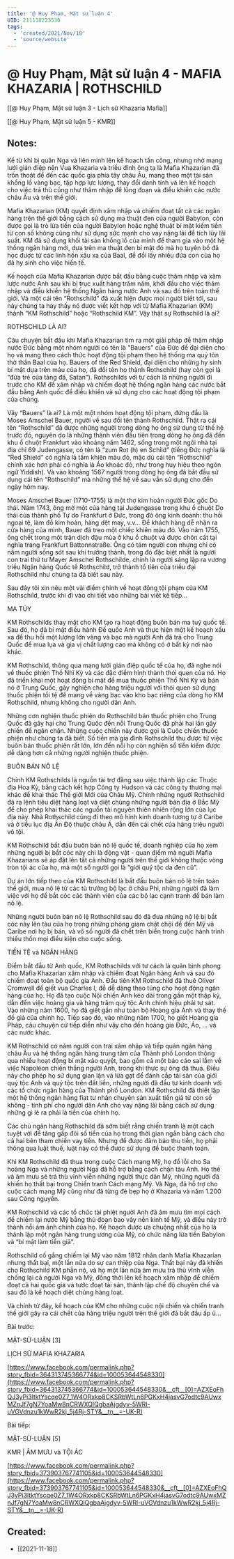 ```yaml
---
title: '@ Huy Phạm, Mật sử luận 4'
UID: 211118223536
tags:
  - 'created/2021/Nov/18'
  - 'source/website'
---
```

# @ Huy Phạm, Mật sử luận 4 - MAFIA KHAZARIA | ROTHSCHILD

[[@ Huy Phạm, Mật sử luận 3 - Lịch sử Khazaria Mafia]]

[[@ Huy Phạm, Mật sử luận 5 - KMR]]

## Notes:
Kể từ khi bị quân Nga và liên minh lên kế hoạch tấn công, nhưng nhờ mạng lưới gián điệp nên Vua Khazaria và triều đình ông ta là Mafia Khazarian đã trốn thoát để đến các quốc gia phía tây châu Âu, mang theo một tài sản khổng lồ vàng bạc, tập hợp lực lượng, thay đổi danh tính và lên kế hoạch cho việc trả thù cũng như thâm nhập để lũng đoạn và điều khiển các nước châu Âu và trên thế giới.

Mafia Khazarian (KM) quyết định xâm nhập và chiếm đoạt tất cả các ngân hàng trên thế giới bằng cách sử dụng ma thuật đen của người Babylon, còn được gọi là trò lừa tiền của người Babylon hoặc nghệ thuật bí mật kiếm tiền từ con số không cũng như sử dụng sức mạnh cho vay nặng lãi để tích lũy lãi suất. KM đã sử dụng khối tài sản khổng lồ của mình để tham gia vào một hệ thống ngân hàng mới, dựa trên ma thuật đen bí mật đó mà họ tuyên bố đã học được từ các linh hồn xấu xa của Baal, để đổi lấy nhiều đứa con của họ đã hy sinh cho việc hiến tế.

Kế hoạch của Mafia Khazarian được bắt đầu bằng cuộc thâm nhập và xâm lược nước Anh sau khi bị trục xuất hàng trăm năm, khởi đầu cho việc thâm nhập và điều khiển hệ thống Ngân hàng nước Anh và sau đó trên toàn thế giới. Và một cái tên “Rothschild” đã xuất hiện được mọi người biết tới, sau này chúng ta hay thấy nó được viết kết hợp với từ Mafia Khazarian (KM) thành “KM Rothschild” hoặc “Rothschild KM”. Vậy thật sự Rothschild là ai?

ROTHSCHILD LÀ AI?

Câu chuyện bắt đầu khi Mafia Khazarian tìm ra một giải pháp để thâm nhập nước Đức bằng một nhóm người có tên là "Bauers" của Đức để đại diện cho họ và mang theo cách thức hoạt động tội phạm theo hệ thống ma quỷ tôn thờ thần Baal của họ. Bauers of the Red Shield, đại diện cho những hy sinh bí mật dựa trên máu của họ, đã đổi tên họ thành Rothschild (hay còn gọi là “đứa trẻ của tảng đá, Satan”). Rothschilds với tư cách là những người đi trước cho KM để xâm nhập và chiếm đoạt hệ thống ngân hàng các nước bắt đầu bằng Anh quốc để điều khiển và sử dụng cho các hoạt động tội phạm của chúng.

Vậy “Bauers” là ai? Là một một nhóm hoạt động tội phạm, đứng đầu là Moses Amschel Bauer, người về sau đổi tên thành Rothschild. Thật ra cái tên “Rothschild” đã được những người trong dòng họ ông sử dụng từ thế hệ trước đó, nguyên do là những thành viên đầu tiên trong dòng họ ông đã đến khu ổ chuột Frankfurt vào khoảng năm 1462, sống trong một ngôi nhà tại địa chỉ 69 Judengasse, có tên là “zum Rot (h) en Schild” (tiếng Đức nghĩa là "Red Shield" có nghĩa là tấm khiên màu đỏ, mặc dù cái tên “Rothschild” chính xác hơn phải có nghĩa là Áo khoác đỏ, như trong huy hiệu theo ngôn ngữ Yiddish). Và vào khoảng 1567 người trong dòng họ ông đã bắt đầu sử dụng cái tên “Rothschild” mà những thế hệ về sau vẫn sử dụng cho đến ngày hôm nay.

Moses Amschel Bauer (1710-1755) là một thợ kim hoàn người Đức gốc Do thái. Năm 1743, ông mở một của hàng tại Judengasse trong khu ổ chuột Do thái của thành phố Tự do Frankfurt ở Đức, trong đó ông kinh doanh: thu hồi ngoại tệ, làm đồ kim hoàn, hàng dệt may, v.v… Để khách hàng dễ nhận ra cửa hàng của mình, Bauer đã treo một chiếc khiên màu đỏ. Vào năm 1755, ông chết trong một trận dịch đậu mùa ở khu ổ chuột và được chôn cất tại nghĩa trang Frankfurt Battonnstraße. Ông có tám người con nhưng chỉ có năm người sống sót sau khi trưởng thành, trong đó đặc biệt nhất là người con trai thứ tư Mayer Amschel Rothschilde, chính là người sáng lập ra vương triều Ngân hàng Quốc tế Rothschild, trở thành tổ tiên của triều đại Rothschild như chúng ta đã biết sau này.

Sau đây tôi xin nêu một vài điểm chính về hoạt động tội phạm của KM Rothschild, trước khi đi vào chi tiết vào những bài viết kế tiếp…

MA TÚY

KM Rothschilds thay mặt cho KM tạo ra hoạt động buôn bán ma tuý quốc tế. Sau đó, họ đã bí mật điều hành Đế quốc Anh và thực hiện một kế hoạch xấu xa để thu hồi một lượng lớn vàng và bạc mà người Anh đã trả cho Trung Quốc để mua lụa và gia vị chất lượng cao mà không có ở bất kỳ nơi nào khác.

KM Rothschild, thông qua mạng lưới gián điệp quốc tế của họ, đã nghe nói về thuốc phiện Thổ Nhĩ Kỳ và các đặc điểm hình thành thói quen của nó. Họ đã triển khai một hoạt động bí mật để mua thuốc phiện Thổ Nhĩ Kỳ và bán nó ở Trung Quốc, gây nghiện cho hàng triệu người với thói quen sử dụng thuốc phiện tồi tệ để mang về vàng bạc vào kho bạc riêng của dòng họ KM Rothschild, nhưng không cho người dân Anh.

Những cơn nghiện thuốc phiện do Rothschild bán thuốc phiện cho Trung Quốc đã gây hại cho Trung Quốc đến nỗi Trung Quốc đã phải hai lần gây chiến để ngăn chặn. Những cuộc chiến này được gọi là Cuộc chiến thuốc phiện như chúng ta đã biết. Số tiền mà gia đình Rothschild thu được từ việc buôn bán thuốc phiện rất lớn, lớn đến nỗi họ còn nghiện số tiền kiếm được dễ dàng hơn cả những người nghiện thuốc phiện.

BUÔN BÁN NÔ LỆ

Chính KM Rothschilds là nguồn tài trợ đằng sau việc thành lập các Thuộc địa Hoa Kỳ, bằng cách kết hợp Công ty Hudson và các công ty thương mại khác để khai thác Thế giới Mới của Châu Mỹ. Chính những người Rothschild đã ra lệnh tiêu diệt hàng loạt và diệt chủng những người bản địa ở Bắc Mỹ để cho phép khai thác các nguồn tài nguyên thiên nhiên rộng lớn của lục địa này. Nhà Rothschild cũng đi theo mô hình kinh doanh tương tự ở Caribe và ở tiểu lục địa Ấn Độ thuộc châu Á, dẫn đến cái chết của hàng triệu người vô tội.

KM Rothschild bắt đầu buôn bán nô lệ quốc tế, doanh nghiệp của họ xem những người bị bắt cóc này chỉ là động vật - quan điểm mà người Mafia Khazarians sẽ áp đặt lên tất cả những người trên thế giới không thuộc vòng tròn tội ác của họ, mà một số người gọi là “giới quý tộc da đen cũ”.

Dự án lớn tiếp theo của KM Rothschild là bắt đầu buôn bán nô lệ trên toàn thế giới, mua nô lệ từ các tù trưởng bộ lạc ở châu Phi, những người đã làm việc với họ để bắt cóc các thành viên của các bộ lạc cạnh tranh để bán làm nô lệ.

Những người buôn bán nô lệ Rothschild sau đó đã đưa những nô lệ bị bắt cóc này lên tàu của họ trong những phòng giam chật chội để đến Mỹ và Caribe nơi họ bị bán, và vô số người đã chết trên biển trong cuộc hành trình thiếu thốn mọi điều kiện cho cuộc sống.

TIỀN TỆ và NGÂN HÀNG

Điểm bắt đầu từ Anh quốc, KM Rothschilds với tư cách là quân bình phong cho Mafia Khazarian xâm nhập và chiếm đoạt Ngân hàng Anh và sau đó chiếm đoạt toàn bộ quốc gia Anh. Đầu tiên KM Rothschild đã thuê Oliver Cromwell để giết vua Charles I, để dễ dàng thao túng cho hoạt động ngân hàng của họ. Họ đã tạo cuộc Nội chiến Anh kéo dài trong gần một thập kỷ, dẫn đến việc hoàng gia và hàng trăm quý tộc Anh chính hiệu phải tự sát. Vào những năm 1600, họ đã giết gần như toàn bộ Hoàng gia Anh và thay thế đồ giả của chính họ. Tiếp sao đó, vào những năm 1700, họ giết Hoàng gia Pháp, câu chuyện cứ tiếp diễn như vậy cho đến hoàng gia Đức, Áo, … và các nước khác.

KM Rothschild có năm người con trai xâm nhập và tiếp quản ngân hàng châu Âu và hệ thống ngân hàng trung tâm của Thành phố London thông qua nhiều hoạt động bí mật xảo quyệt, bao gồm cả một báo cáo sai lầm về việc Napoléon chiến thắng người Anh, trong khi thực sự ông đã thua. Điều này cho phép họ sử dụng gian lận và lừa gạt để đánh cắp tài sản của giới quý tộc Anh và quý tộc trên đất liền, những người đã đầu tư kinh doanh với các tổ chức ngân hàng của Thành phố London. KM Rothschild đã thiết lập một hệ thống ngân hàng fiat tư nhân chuyên sản xuất tiền giả từ con số không - tính phí cho người dân Anh cho vay nặng lãi bằng cách sử dụng những gì lẽ ra phải là tiền của chính họ.

Các chủ ngân hàng Rothschild đã sớm biết rằng chiến tranh là một cách tuyệt vời để tăng gấp đôi số tiền của họ trong thời gian ngắn bằng cách cho cả hai bên tham chiến vay tiền. Nhưng để được đảm bảo thu tiền, họ phải thông qua luật thuế, luật này có thể được sử dụng để buộc thanh toán.

Khi KM Rothschild đã thua trong cuộc Cách mạng Mỹ, họ đổ lỗi cho Sa hoàng Nga và những người Nga đã hỗ trợ bằng cách chặn tàu Anh. Họ thề và âm mưu sẽ trả thù vĩnh viễn những người thực dân Mỹ, những người đã khiến họ thất bại trong Chiến tranh Cách mạng Mỹ. Và Nga, đã hỗ trợ cho cuộc cách mạng Mỹ cũng như đã từng đè bẹp họ ở Khazaria và năm 1.200 sau Công nguyên.

KM Rothschild và các tổ chức tài phiệt người Anh đã âm mưu tìm mọi cách để chiếm lại nước Mỹ bằng thủ đoạn bao vây nền kinh tế Mỹ, và điều này trở thành nỗi ám ảnh chính của họ. Kế hoạch được ưa chuộng nhất của họ là thành lập một ngân hàng trung ương của Mỹ, có chức năng lừa tiền Babylon và “bí mật làm tiền giả”.

Rothschild cố gắng chiếm lại Mỹ vào năm 1812 nhân danh Mafia Khazarian nhưng thất bại, một lần nữa do sự can thiệp của Nga. Thất bại này đã khiến cho Rothschild KM phẫn nộ, và họ một lần nữa âm mưu trả thù vĩnh viễn chống lại cả người Nga và Mỹ, đồng thời lên kế hoạch xâm nhập để chiếm đoạt cả hai quốc gia và tước đoạt tài sản, thành lập chế độ chuyên chế và sau đó là kế hoạch diệt chủng hàng loạt.

Và chính từ đây, kế hoạch của KM cho những cuộc nội chiến và chiến tranh thế giới gây ra cái chết của hàng triệu người trên thế giới đã bắt đầu ấp ủ…

Bài trước:

MẬT-SỬ-LUẬN [3]

LỊCH SỬ MAFIA KHAZARIA

[https://www.facebook.com/permalink.php?story_fbid=364313745366774&id=100053644548330](https://www.facebook.com/permalink.php?story_fbid=364313745366774&id=100053644548330&__cft__[0]=AZXEoFhQJ3yPi3ltktYscqe0Z7_1W4ORxkp8CKSRbWtLn6PGKxH4jasvG7odtc9AUwxMZnJf7gN7YoaMw8nCRWXQlQgbaAjgdyv-5WRl-uVGVdnzu1kWwR2kj_5j4Rj-STY&__tn__=-UK-R)

Bài tiếp:

MẬT-SỬ-LUẬN [5]

KMR | ÂM MƯU và TỘI ÁC

[https://www.facebook.com/permalink.php?story_fbid=373903767741105&id=100053644548330](https://www.facebook.com/permalink.php?story_fbid=373903767741105&id=100053644548330&__cft__[0]=AZXEoFhQJ3yPi3ltktYscqe0Z7_1W4ORxkp8CKSRbWtLn6PGKxH4jasvG7odtc9AUwxMZnJf7gN7YoaMw8nCRWXQlQgbaAjgdyv-5WRl-uVGVdnzu1kWwR2kj_5j4Rj-STY&__tn__=-UK-R)
## Created:
- [[2021-11-18]]
